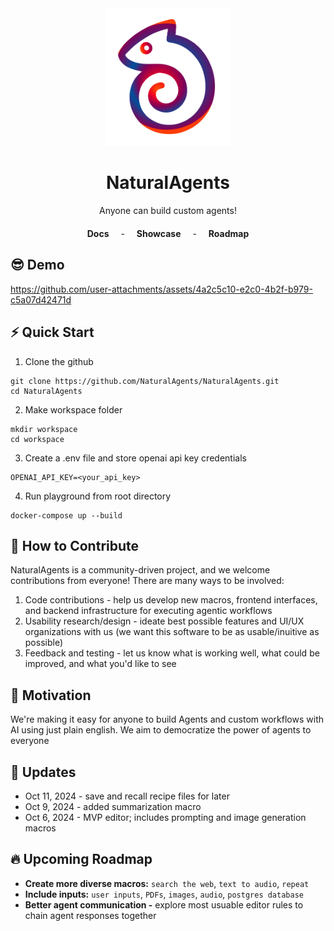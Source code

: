 <div align="center">
    <img src="./frontend/public/static/images/logo.svg" alt="Logo" width="200">
    <h1 align="center">NaturalAgents</h1>
    <div align="center">Anyone can build custom agents!</div>
    <div align="center" style="margin-top: 20px;">
        <!-- Navigation Links with Dashes -->
        <a href="https://naturalagents.github.io/NaturalAgents/learn/installation" style="margin: 0 15px; text-decoration: none; font-weight: bold;">Docs</a>
        - 
        <a href="https://naturalagents.github.io/NaturalAgents/showcase" style="margin: 0 15px; text-decoration: none; font-weight: bold;">Showcase</a>
        - 
        <a href="https://naturalagents.github.io/NaturalAgents/roadmap" style="margin: 0 15px; text-decoration: none; font-weight: bold;">Roadmap</a>
    </div>
</div>

## 😎 Demo

https://github.com/user-attachments/assets/4a2c5c10-e2c0-4b2f-b979-c5a07d42471d

## ⚡ Quick Start

1. Clone the github

```
git clone https://github.com/NaturalAgents/NaturalAgents.git
cd NaturalAgents
```

2. Make workspace folder

```
mkdir workspace
cd workspace
```

3. Create a .env file and store openai api key credentials

```
OPENAI_API_KEY=<your_api_key>
```

4. Run playground from root directory

```
docker-compose up --build
```

## 🤝 How to Contribute

NaturalAgents is a community-driven project, and we welcome contributions from everyone! There are many ways to be involved:

1. Code contributions - help us develop new macros, frontend interfaces, and backend infrastructure for executing agentic workflows
2. Usability research/design - ideate best possible features and UI/UX organizations with us (we want this software to be as usable/inuitive as possible)
3. Feedback and testing - let us know what is working well, what could be improved, and what you'd like to see

## 💪 Motivation

We're making it easy for anyone to build Agents and custom workflows with AI using just plain english. We aim to democratize the power of agents to everyone

## 🚀 Updates

- Oct 11, 2024 - save and recall recipe files for later
- Oct 9, 2024 - added summarization macro
- Oct 6, 2024 - MVP editor; includes prompting and image generation macros

## 🔥 Upcoming Roadmap

- **Create more diverse macros:** `search the web`, `text to audio`, `repeat`
- **Include inputs:** `user inputs`, `PDFs`, `images`, `audio`, `postgres database`
- **Better agent communication -** explore most usuable editor rules to chain agent responses together
